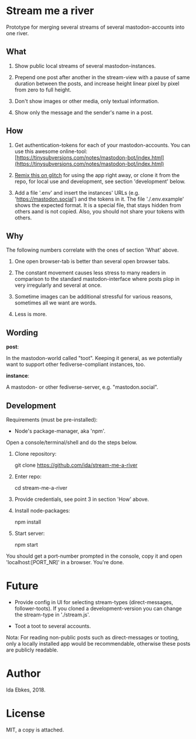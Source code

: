Stream me a river
=================

Prototype for merging several streams of several
mastodon-accounts into one river.


What
----


1. Show public local streams of several mastodon-instances.

2. Prepend one post after another in the stream-view
   with a pause of same duration between the posts,
   and increase height linear pixel by pixel from
   zero to full height.

3. Don't show images or other media, only textual information.

4. Show only the message and the sender's name in a post.



How
---


1. Get authentication-tokens for each of your mastodon-accounts.
You can use this awesome online-tool:
[https://tinysubversions.com/notes/mastodon-bot/index.html](https://tinysubversions.com/notes/mastodon-bot/index.html)



2. [Remix this on glitch](https://glitch.com/edit/#!/laser-volleyball)
for using the app right away, or clone it from the repo, for local use
and development, see section 'development' below.


3. Add a file '.env' and insert the instances' URLs
(e.g. 'https://mastodon.social') and the tokens in it.
The file './.env.example' shows the expected format.
It is a special file, that stays hidden from others aand is not
copied. Also, you should not share your tokens with others.



Why
---

The following  numbers correlate with the ones of section 'What' above.

1. One open browser-tab is better than several open browser tabs.


2. The constant movement causes less stress to many readers in
comparison to the standard mastodon-interface where posts plop
in very irregularly and several at once.

3. Sometime images can be additional stressful for various reasons,
sometimes all we want are words.


4. Less is more.




Wording
-------


__post__:

In the mastodon-world called "toot". Keeping it
general, as we potentially want to support other
fediverse-compliant instances, too.


__instance__:

A mastodon- or other fediverse-server,
e.g. "mastodon.social".



Development
-----------


Requirements (must be pre-installed):

- Node's package-manager, aka 'npm'.


Open a console/terminal/shell and do the steps below.


1. Clone repository:

    git clone https://github.com/ida/stream-me-a-river


2. Enter repo:

    cd stream-me-a-river


3. Provide credentials, see point 3 in section 'How' above.


4. Install node-packages:

    npm install


5. Start server:

    npm start


You should get a port-number prompted in the console, copy it
and open 'localhost:[PORT_NR]' in a browser. You're done.



Future
======

- Provide config in UI for selecting stream-types (direct-messages, follower-toots). If you cloned a development-version you can change the stream-type in
'./stream.js'.

- Toot a toot to several accounts.

Nota: For reading non-public posts such as direct-messages or tooting,
only a locally installed app would be recommendable, otherwise these
posts are publicly readable.



Author
======

Ida Ebkes, 2018.



License
=======

MIT, a copy is attached.